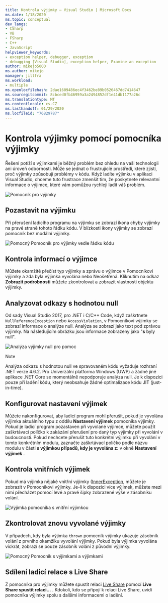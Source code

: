 ```yaml
---
title: Kontrola výjimky – Visual Studio | Microsoft Docs
ms.date: 1/18/2020
ms.topic: conceptual
dev_langs:
- CSharp
- VB
- FSharp
- C++
- JavaScript
helpviewer_keywords:
- exception helper, debugger, exception
- debugging [Visual Studio], exception helper, Examine an exception
author: mikejo5000
ms.author: mikejo
manager: jillfra
ms.workload:
- multiple
ms.openlocfilehash: 2dae1609486ec4f3462be89b0526467dd7414647
ms.sourcegitcommit: 8cbced0fb46959a3a2494852df1e41db1177a26c
ms.translationtype: MT
ms.contentlocale: cs-CZ
ms.lasthandoff: 01/29/2020
ms.locfileid: "76829787"
---
```

# <a name="inspect-an-exception-using-the-exception-helper"></a>Kontrola výjimky pomocí pomocníka výjimky 

Řešení potíží s výjimkami je běžný problém bez ohledu na vaši technologii ani úroveň odbornosti. Může se jednat o frustrujícíé prostředí, které zjistí, proč výjimky způsobují problémy v kódu. Když ladíte výjimku v aplikaci Visual Studio, chceme tuto frustrace zmenšit tím, že poskytnete relevantní informace o výjimce, které vám pomůžou rychleji ladit váš problém.

![Pomocník pro výjimky](media/debugger-exception-helper-default.png)

## <a name="pause-on-the-exception"></a>Pozastavit na výjimku
Při přerušení ladicího programu na výjimku se zobrazí ikona chyby výjimky na pravé straně tohoto řádku kódu. V blízkosti ikony výjimky se zobrazí pomocník bez modální výjimky.

![Pomocný Pomocník pro výjimky vedle řádku kódu](media/debugger-exception-helper-locerror.png)

## <a name="inspect-exception-info"></a>Kontrola informací o výjimce
Můžete okamžitě přečíst typ výjimky a zprávu o výjimce v Pomocníkovi výjimky a zda byla výjimka vyvolána nebo Neošetřená. Kliknutím na odkaz **Zobrazit podrobnosti** můžete zkontrolovat a zobrazit vlastnosti objektu výjimky.

## <a name="analyze-null-references"></a>Analyzovat odkazy s hodnotou null
Od sady Visual Studio 2017, pro .NET i C/C++ Code, když zaškrtnete `NullReferenceException` nebo `AccessViolation`, v Pomocníkovi výjimky se zobrazí informace o analýze null. Analýza se zobrazí jako text pod zprávou výjimky. Na následujícím obrázku jsou informace zobrazeny jako "**s** byly null".

![Analýza výjimky null pro pomoc](media/debugger-exception-helper-default.png)


> [!NOTE]
> Analýza odkazu s hodnotou null ve spravovaném kódu vyžaduje rozhraní .NET verze 4.6.2. Pro Univerzální platforma Windows (UWP) a žádné jiné aplikace .NET Core se momentálně nepodporuje analýza null. Je k dispozici pouze při ladění kódu, který neobsahuje žádné optimalizace kódu JIT (just-in-time).

## <a name="configure-exception-settings"></a>Konfigurovat nastavení výjimek 
Můžete nakonfigurovat, aby ladicí program mohl přerušit, pokud je vyvolána výjimka aktuálního typu z oddílu **Nastavení výjimek** pomocníka výjimky. Pokud je ladicí program pozastaven při vyvolané výjimce, můžete použít zaškrtávací políčko k zakázání přerušení pro daný typ výjimky při vyvolání v budoucnosti. Pokud nechcete přerušit tuto konkrétní výjimku při vyvolání v tomto konkrétním modulu, zaznačte zaškrtávací políčko podle názvu modulu v části **s výjimkou případů, kdy je vyvolána z:** v okně **Nastavení výjimek** . 

## <a name="inspect-inner-exceptions"></a>Kontrola vnitřních výjimek 
Pokud má výjimka nějaké vnitřní výjimky ([InnerException](https://docs.microsoft.com/dotnet/api/system.exception.innerexception), můžete je zobrazit v Pomocníkovi výjimky. Je-li k dispozici více výjimek, můžete mezi nimi přecházet pomocí levé a pravé šipky zobrazené výše v zásobníku volání.

![Výjimka pomocníka s vnitřní výjimkou](media/debugger-exception-helper-innerexception.png)

## <a name="inspect-rethrown-exceptions"></a>Zkontrolovat znovu vyvolané výjimky
V případech, kdy byla výjimka `thrown` pomocník výjimky ukazuje zásobník volání z prvního okamžiku vyvolání výjimky. Pokud byla výjimka vyvolána víckrát, zobrazí se pouze zásobník volání z původní výjimky.

![Pomocný Pomocník s výjimkami a výjimkami](media/debugger-exception-helper-innerexception.png)

## <a name="share-a-debug-session-with-live-share"></a>Sdílení ladicí relace s Live Share
Z pomocníka pro výjimky můžete spustit relaci [Live Share](https://docs.microsoft.com/visualstudio/liveshare/) pomocí **Live Share spustit relaci...** . Kdokoli, kdo se připojí k relaci Live Share, uvidí pomocníka výjimky spolu s dalšími informacemi o ladění.
